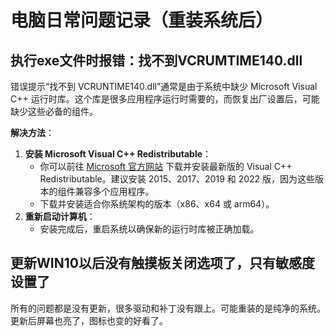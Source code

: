# 电脑日常问题记录（重装系统后）

## 执行exe文件时报错：找不到VCRUMTIME140.dll

错误提示“找不到 VCRUNTIME140.dll”通常是由于系统中缺少 Microsoft Visual C++ 运行时库。这个库是很多应用程序运行时需要的，而恢复出厂设置后，可能缺少这些必备的组件。

**解决方法**：

1. **安装 Microsoft Visual C++ Redistributable**：
   - 你可以前往 [Microsoft 官方网站](https://learn.microsoft.com/en-us/cpp/windows/latest-supported-vc-redist?view=msvc-170) 下载并安装最新版的 Visual C++ Redistributable。建议安装 2015、2017、2019 和 2022 版，因为这些版本的组件兼容多个应用程序。
   - 下载并安装适合你系统架构的版本（x86、x64 或 arm64）。
2. **重新启动计算机**：
   - 安装完成后，重启系统以确保新的运行时库被正确加载。



## 更新WIN10以后没有触摸板关闭选项了，只有敏感度设置了

所有的问题都是没有更新，很多驱动和补丁没有跟上。可能重装的是纯净的系统。更新后屏幕也亮了，图标也变的好看了。